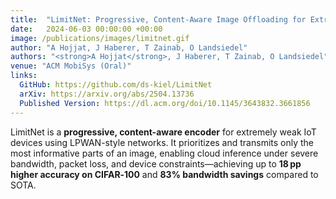 ```yaml
---
title:  "LimitNet: Progressive, Content‑Aware Image Offloading for Extremely Weak Devices & Networks"
date:   2024-06-03 00:00:00 +00:00
image: /publications/images/limitnet.gif
author: "A Hojjat, J Haberer, T Zainab, O Landsiedel"
authors: "<strong>A Hojjat</strong>, J Haberer, T Zainab, O Landsiedel"
venue: "ACM MobiSys (Oral)"
links:
  GitHub: https://github.com/ds-kiel/LimitNet
  arXiv: https://arxiv.org/abs/2504.13736
  Published Version: https://dl.acm.org/doi/10.1145/3643832.3661856
---
```

LimitNet is a **progressive, content-aware encoder** for extremely weak IoT devices using LPWAN-style networks. It prioritizes and transmits only the most informative parts of an image, enabling cloud inference under severe bandwidth, packet loss, and device constraints—achieving up to **18 pp higher accuracy on CIFAR‑100** and **83% bandwidth savings** compared to SOTA. 